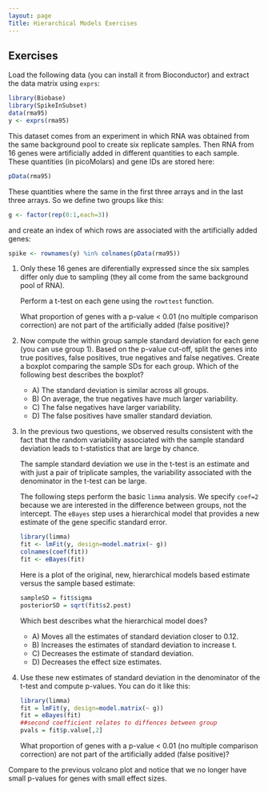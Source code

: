 ```yaml
---
layout: page
Title: Hierarchical Models Exercises
---
```


## Exercises


Load the following data (you can install it from Bioconductor) and extract the data matrix using `exprs`:


```r
library(Biobase)
library(SpikeInSubset)
data(rma95)
y <- exprs(rma95)
```

This dataset comes from an experiment in which RNA was obtained from the same background pool to create six replicate samples. Then RNA from 16 genes were artificially added in different quantities to each sample. These quantities (in picoMolars) and gene IDs are stored here:


```r
pData(rma95)
```


These quantities where the same in the first three arrays and in the last three arrays. So we define two groups like this:


```r
g <- factor(rep(0:1,each=3))
```

and create an index of which rows are associated with the artificially added genes:


```r
spike <- rownames(y) %in% colnames(pData(rma95))
```

1. Only these 16 genes are diferentially expressed since the six samples differ only due to sampling (they all come from the same background pool of RNA). 

    Perform a t-test on each gene using the `rowttest` function. 

    What proportion of genes with a p-value < 0.01 (no multiple comparison correction) are not part of the artificially added (false positive)?


2. Now compute the within group sample standard deviation for each gene (you can use group 1). Based on the p-value cut-off, split the genes into true positives, false positives, true negatives and false negatives. Create a boxplot comparing the sample SDs for each group. Which of the following best describes the boxplot? 
    - A) The standard deviation is similar across all groups.
    - B) On average, the true negatives have much larger variability.
    - C) The false negatives have larger variability.
    - D) The false positives have smaller standard deviation.




3. In the previous two questions, we observed results consistent with the fact that the random variability associated with the sample standard deviation leads to t-statistics that are large by chance.

    The sample standard deviation we use in the t-test is an estimate and with just a pair of triplicate samples, the variability associated with the denominator in the t-test can be large.

    The following steps perform the basic `limma` analysis. We specify `coef=2` because we are interested in the difference between groups, not the intercept. The `eBayes` step uses a hierarchical model that provides a new estimate of the gene specific standard error.

    
    ```r
    library(limma)
    fit <- lmFit(y, design=model.matrix(~ g))
    colnames(coef(fit))
    fit <- eBayes(fit)
    ```

    Here is a plot of the original, new, hierarchical models based estimate versus the sample based estimate:

    
    ```r
    sampleSD = fit$sigma
    posteriorSD = sqrt(fit$s2.post)
    ```


    Which best describes what the hierarchical model does?
    
    - A) Moves all the estimates of standard deviation closer to 0.12.
    - B) Increases the estimates of standard deviation to increase t.
    - C) Decreases the estimate of standard deviation.
    - D) Decreases the effect size estimates.




4. Use these new estimates of standard deviation in the denominator of the t-test and compute p-values. You can do it like this:

    
    ```r
    library(limma)
    fit = lmFit(y, design=model.matrix(~ g))
    fit = eBayes(fit)
    ##second coefficient relates to diffences between group
    pvals = fit$p.value[,2] 
    ```

    What proportion of genes with a p-value < 0.01 (no multiple comparison correction) are not part of the artificially added (false positive)?


Compare to the previous volcano plot and notice that we no longer have small p-values for genes with small effect sizes. 
